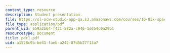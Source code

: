 ```yaml
---
content_type: resource
description: Student presentation.
file: https://ol-ocw-studio-app-qa.s3.amazonaws.com/courses/16-83x-space-systems-engineering-spring-2002-spring-2003/a1528c9bbe41faeba24287d5b27f13a7_pdr1.pdf
file_type: application/pdf
parent_uid: 659a2b64-f421-582a-c946-1d654c0a29b1
resourcetype: Document
title: pdr1.pdf
uid: a1528c9b-be41-faeb-a242-87d5b27f13a7
---
```

